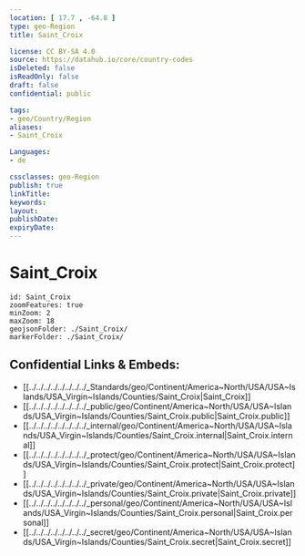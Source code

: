 ```yaml
---
location: [ 17.7 , -64.8 ] 
type: geo-Region
title: Saint_Croix

license: CC BY-SA 4.0
source: https://datahub.io/core/country-codes
isDeleted: false
isReadOnly: false
draft: false
confidential: public

tags:
- geo/Country/Region
aliases:
- Saint_Croix

Languages:
- de

cssclasses: geo-Region
publish: true
linkTitle: 
keywords: 
layout: 
publishDate: 
expiryDate: 
---
```


# Saint_Croix

```leaflet
id: Saint_Croix
zoomFeatures: true 
minZoom: 2 
maxZoom: 18
geojsonFolder: ./Saint_Croix/
markerFolder: ./Saint_Croix/
```


## Confidential Links & Embeds: 
- [[../../../../../../../../_Standards/geo/Continent/America~North/USA/USA~Islands/USA_Virgin~Islands/Counties/Saint_Croix|Saint_Croix]] 
- [[../../../../../../../../_public/geo/Continent/America~North/USA/USA~Islands/USA_Virgin~Islands/Counties/Saint_Croix.public|Saint_Croix.public]] 
- [[../../../../../../../../_internal/geo/Continent/America~North/USA/USA~Islands/USA_Virgin~Islands/Counties/Saint_Croix.internal|Saint_Croix.internal]] 
- [[../../../../../../../../_protect/geo/Continent/America~North/USA/USA~Islands/USA_Virgin~Islands/Counties/Saint_Croix.protect|Saint_Croix.protect]] 
- [[../../../../../../../../_private/geo/Continent/America~North/USA/USA~Islands/USA_Virgin~Islands/Counties/Saint_Croix.private|Saint_Croix.private]] 
- [[../../../../../../../../_personal/geo/Continent/America~North/USA/USA~Islands/USA_Virgin~Islands/Counties/Saint_Croix.personal|Saint_Croix.personal]] 
- [[../../../../../../../../_secret/geo/Continent/America~North/USA/USA~Islands/USA_Virgin~Islands/Counties/Saint_Croix.secret|Saint_Croix.secret]] 

